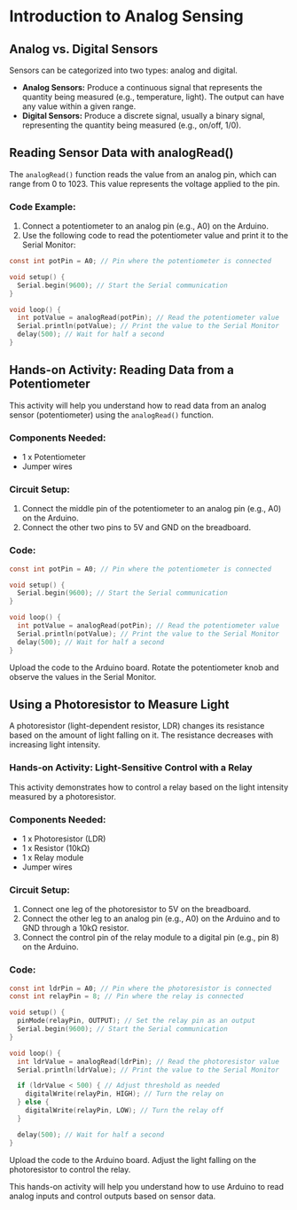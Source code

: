 
# Introduction to Analog Sensing

## Analog vs. Digital Sensors
Sensors can be categorized into two types: analog and digital.

- **Analog Sensors:** Produce a continuous signal that represents the quantity being measured (e.g., temperature, light). The output can have any value within a given range.
- **Digital Sensors:** Produce a discrete signal, usually a binary signal, representing the quantity being measured (e.g., on/off, 1/0).

## Reading Sensor Data with analogRead()
The `analogRead()` function reads the value from an analog pin, which can range from 0 to 1023. This value represents the voltage applied to the pin.

### Code Example:
1. Connect a potentiometer to an analog pin (e.g., A0) on the Arduino.
2. Use the following code to read the potentiometer value and print it to the Serial Monitor:

```c
const int potPin = A0; // Pin where the potentiometer is connected

void setup() {
  Serial.begin(9600); // Start the Serial communication
}

void loop() {
  int potValue = analogRead(potPin); // Read the potentiometer value
  Serial.println(potValue); // Print the value to the Serial Monitor
  delay(500); // Wait for half a second
}
```

## Hands-on Activity: Reading Data from a Potentiometer
This activity will help you understand how to read data from an analog sensor (potentiometer) using the `analogRead()` function.

### Components Needed:
- 1 x Potentiometer
- Jumper wires

### Circuit Setup:
1. Connect the middle pin of the potentiometer to an analog pin (e.g., A0) on the Arduino.
2. Connect the other two pins to 5V and GND on the breadboard.

### Code:
```c
const int potPin = A0; // Pin where the potentiometer is connected

void setup() {
  Serial.begin(9600); // Start the Serial communication
}

void loop() {
  int potValue = analogRead(potPin); // Read the potentiometer value
  Serial.println(potValue); // Print the value to the Serial Monitor
  delay(500); // Wait for half a second
}
```
Upload the code to the Arduino board. Rotate the potentiometer knob and observe the values in the Serial Monitor.

## Using a Photoresistor to Measure Light
A photoresistor (light-dependent resistor, LDR) changes its resistance based on the amount of light falling on it. The resistance decreases with increasing light intensity.

### Hands-on Activity: Light-Sensitive Control with a Relay
This activity demonstrates how to control a relay based on the light intensity measured by a photoresistor.

### Components Needed:
- 1 x Photoresistor (LDR)
- 1 x Resistor (10kΩ)
- 1 x Relay module
- Jumper wires

### Circuit Setup:
1. Connect one leg of the photoresistor to 5V on the breadboard.
2. Connect the other leg to an analog pin (e.g., A0) on the Arduino and to GND through a 10kΩ resistor.
3. Connect the control pin of the relay module to a digital pin (e.g., pin 8) on the Arduino.

### Code:
```c
const int ldrPin = A0; // Pin where the photoresistor is connected
const int relayPin = 8; // Pin where the relay is connected

void setup() {
  pinMode(relayPin, OUTPUT); // Set the relay pin as an output
  Serial.begin(9600); // Start the Serial communication
}

void loop() {
  int ldrValue = analogRead(ldrPin); // Read the photoresistor value
  Serial.println(ldrValue); // Print the value to the Serial Monitor

  if (ldrValue < 500) { // Adjust threshold as needed
    digitalWrite(relayPin, HIGH); // Turn the relay on
  } else {
    digitalWrite(relayPin, LOW); // Turn the relay off
  }

  delay(500); // Wait for half a second
}
```
Upload the code to the Arduino board. Adjust the light falling on the photoresistor to control the relay.

This hands-on activity will help you understand how to use Arduino to read analog inputs and control outputs based on sensor data.
